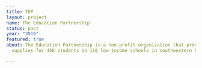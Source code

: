 ```yaml
---
title: TEP
layout: project
name: The Education Partnership
status: past
year: "2019"
featured: true
about: The Education Partnership is a non-profit organization that provides school
  supplies for 45K students in 110 low-income schools in southwestern PA.

---
```

